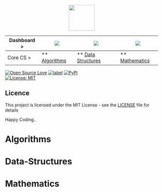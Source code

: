 
<p align="center">
<img height=85 src="https://github.com/Jignesh-81726/HackerRank--Solutions--Tutorials/blob/master/Images/HackerRank-Logo.png"><br>
</p>


| Dashboard >|<img src="https://github.com/Jignesh-81726/HackerRank--Solutions--CORE-CS/blob/master/Images/Algorithms.png"> |<img src="https://github.com/Jignesh-81726/HackerRank--Solutions--CORE-CS/blob/master/Images/Data-structures.png">|<img src="https://github.com/Jignesh-81726/HackerRank--Solutions--CORE-CS/blob/master/Images/Mathematics.png">|
|------------|-----------------------------------------|-------------------------------|---------------------------|
| Core CS >| ** [Algorithms](#Algorithms)  | ** [Data Structures](#Data-Structures) |  ** [Mathematics](#Mathematics) |

[![Open Source Love](https://badges.frapsoft.com/os/v2/open-source.svg?v=103)](https://github.com/ellerbrock/open-source-badges/)
[![label](https://img.shields.io/github/issues-raw/badges/shields/website.svg)]()
[![PyPI](https://img.shields.io/pypi/status/Django.svg)]()  
[![License: MIT](https://img.shields.io/badge/License-MIT-yellow.svg)](https://opensource.org/licenses/MIT)



## Licence

This project is licensed under the MIT License - see the [LICENSE](../master/LICENSE) file for details<br />

Happy Coding..

# Algorithms

# Data-Structures

# Mathematics

